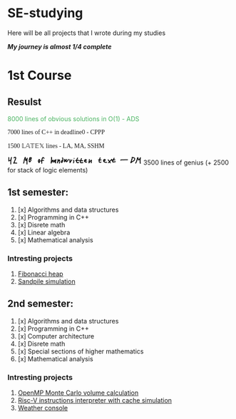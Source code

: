 # SE-studying
Here will be all projects that I wrote during my studies

***My journey is almost 1/4 complete***

# 1st Course
## Resulst
<p style="color: #4BB462;">8000 lines of obvious solutions in O(1) - ADS</p>
<p style="font-family: Consolas;">7000 lines of C++ in deadline0 - CPPP</p>
<p style="font-family: 'AMS Math';">1500 &#x1D543;&#x1D538;&#x1D54B;&#x1D53C;&#x1D54F; lines - LA, MA, SSHM</p>
<img src="/assets/dm_stats.jpg" alt="DM_stats" height="20">
3500 lines of genius (+ 2500 for stack of logic elements)




## 1st semester:
1. [x] Algorithms and data structures
2. [x] Programming in C++
3. [x] Disrete math
4. [x] Linear algebra
5. [x] Mathematical analysis

### Intresting projects
1. [Fibonacci heap](1st%20semester/Algorithms%20and%20data%20structures/lab4/lab4_taskG.cpp)
2. [Sandpile simulation](1st%20semester/Programming%20in%20C++/labwork3-NicroNn)

## 2nd semester:
1. [x] Algorithms and data structures
2. [x] Programming in C++
3. [x] Computer architecture
4. [x] Disrete math
5. [x] Special sections of higher mathematics
6. [x] Mathematical analysis


### Intresting projects
1. [OpenMP Monte Carlo volume calculation](2nd%20semester/Computer%20Architecture/se-comp-arch24-omp-NicroNn)
2. [Risc-V instructions interpreter with cache simulation](2nd%20semester/Computer%20Architecture/se-comp-arch24-cache-isa-NicroNn)
3. [Weather console](2nd%20semester/Programming%20in%20C++/labwork7-NicroNn)
